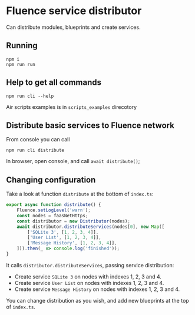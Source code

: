# Fluence service distributor
Can distribute modules, blueprints and create services.

## Running
```shell
npm i
npm run run 
```

## Help to get all commands
```shell
npm run cli --help
```

Air scripts examples is in `scripts_examples` direcotory

## Distribute basic services to Fluence network

From console you can call
```shell
npm run cli distribute
```



In browser, open console, and call `await distribute()`;

## Changing configuration
Take a look at function `distribute` at the bottom of `index.ts`:
```typescript
export async function distribute() {
	Fluence.setLogLevel('warn');
	const nodes = faasNetHttps;
	const distributor = new Distributor(nodes);
	await distributor.distributeServices(nodes[0], new Map([
		['SQLite 3', [1, 2, 3, 4]],
		['User List', [1, 2, 3, 4]],
		['Message History', [1, 2, 3, 4]],
	])).then(_ => console.log('finished'));
}
```

It calls `distributor.distributeServices`, passing service distribution:
- Create service `SQLite 3` on nodes with indexes 1, 2, 3 and 4. 
- Create service `User List` on nodes with indexes 1, 2, 3 and 4. 
- Create service `Message History` on nodes with indexes 1, 2, 3 and 4.

You can change distribution as you wish, and add new blueprints at the top of `index.ts`.

